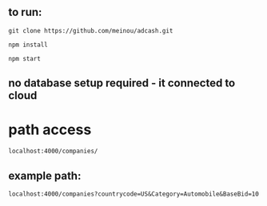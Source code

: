 ## to run:

`git clone https://github.com/meinou/adcash.git`

`npm install`

`npm start`

## no database setup required - it connected to cloud

# path access 

`localhost:4000/companies/`

## example path: 

`localhost:4000/companies?countrycode=US&Category=Automobile&BaseBid=10`